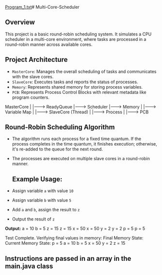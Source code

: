 [Program_1.txt](https://github.com/user-attachments/files/17814228/Program_1.txt)# Multi-Core-Scheduler
## Overview
This project is a basic round-robin scheduling system. It simulates a CPU scheduler in a multi-core environment, where tasks are processed in a round-robin manner across available cores.

## Project Architecture
- `MasterCore`: Manages the overall scheduling of tasks and communicates with the slave cores.
- `SlaveCore`: Executes tasks and reports the status of processes.
- `Memory`: Represents shared memory for storing process variables.
- `PCB`: Represents Process Control Blocks with relevant metadata like program counters.

MasterCore
  |
  |---> ReadyQueue
  |---> Scheduler
  |---> Memory
         |
         |---> Variable Map
  |
  |---> SlaveCore (Thread)
         |
         |---> Process
                 |
                 |---> PCB


## Round-Robin Scheduling Algorithm
- The algorithm runs each process for a fixed time quantum. If the process completes in the time quantum, it finishes execution; otherwise, it's re-added to the queue for the next round.
- The processes are executed on multiple slave cores in a round-robin manner.

  ## Example Usage:
- Assign variable `a` with value `10`
- Assign variable `b` with value `5`
- Add `a` and `b`, assign the result to `z`
- Output the result of `z`

  
**Output:**
a = 10
b = 5
z = 15
z = 15
x = 50
x = 50
y = 2
y = 2
p = 5
p = 5

Test Complete. Verifying final values in memory:
Final Memory State:
Current Memory State: 
p = 5
a = 10
b = 5
x = 50
y = 2
z = 15


  ## Instructions are passed in an array in the main.java class


